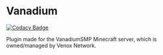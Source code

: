 # Vanadium

[![Codacy Badge](https://app.codacy.com/project/badge/Grade/bb17c5d5b397474bb81b86e062b00204)](https://www.codacy.com/gh/srnyx/vanadium/dashboard?utm_source=github.com&amp;utm_medium=referral&amp;utm_content=srnyx/vanadium&amp;utm_campaign=Badge_Grade)

Plugin made for the VanadiumSMP Minecraft server, which is owned/managed by Venox Network.
